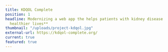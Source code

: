 ```yaml
---
title: KDQOL Complete
position: 1
headline: Modernizing a web app the helps patients with kidney disease **live longer,
  healthier lives**
thumbnail: "/uploads/project-kdqol.jpg"
external-url: https://kdqol-complete.org/
current: true
featured: true
---
```

